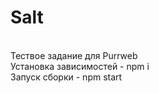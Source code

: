 # Salt
<br>
Тествое задание для <a href="https://www.purrweb.com/" style="text-decoration: none">Purrweb</a>
<br>
Установка зависимоcтей - npm i
<br>
Запуск сборки - npm start
